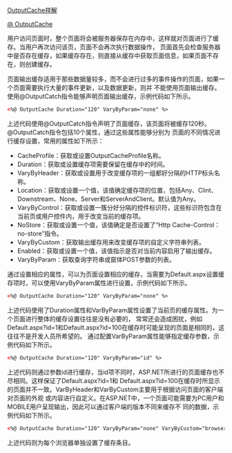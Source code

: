﻿[OutputCache祥解 ](http://blog.csdn.net/rewoshengqi/article/details/5748405)

[@ OutputCache](https://msdn.microsoft.com/en-us/library/hdxfb6cy(v=vs.100).aspx)


用户访问页面时，整个页面将会被服务器保存在内存中，这样就对页面进行了缓存。当用户再次访问该页，页面不会再次执行数据操作，
页面首先会检查服务器中是否存在缓存，如果缓存存在，则直接从缓存中获取页面信息，如果页面不存在，则创建缓存。

页面输出缓存适用于那些数据量较多，而不会进行过多的事件操作的页面，如果一个页面需要执行大量的事件更新，以及数据更新，则并
不能使用页面输出缓存。使用@OutputCatch指令能够声明页面输出缓存，示例代码如下所示。

```aspx
<%@ OutputCache Duration="120" VaryByParam="none" %>
```
上述代码使用@OutputCatch指令声明了页面缓存，该页面将被缓存120秒。@OutputCatch指令包括10个属性，通过这些属性能够分别为
页面的不同情况进行缓存设置，常用的属性如下所示：

* CacheProfile：获取或设置OutputCacheProfile名称。
* Duration：获取或设置缓存项需要保留在缓存中的时间。
* VaryByHeader：获取或设置用于改变缓存项的一组都好分隔的HTTP标头名称。
* Location：获取或设置一个值，该值确定缓存项的位置，包括Any、Clint、Downstream、None、Server和ServerAndClient。默认值为Any。
* VaryByControl：获取或设置一簇分好分隔的控件标识符，这些标识符包含在当前页或用户控件内，用于改变当前的缓存项。
* NoStore：获取或设置一个值，该值确定是否设置了“Http Cache-Control：no-store”指令。
* VaryByCustom：获取输出缓存用来改变缓存项的自定义字符串列表。
* Enabled：获取或设置一个值，该值指示是否对当前内容启用了输出缓存。
* VaryByParam：获取查询字符串或窗体POST参数的列表。

通过设置相应的属性，可以为页面设置相应的缓存，当需要为Default.aspx设置缓存项时，可以使用VaryByParam属性进行设置，示例代码如下所示。

```aspx
<%@ OutputCache Duration="120" VaryByParam="none" %>
```

上述代码使用了Duration属性和VarByParam属性设置了当前页的缓存属性。为一个页面进行整体的缓存设置往往是没有必要的，
常常还会造成困扰，例如Default.aspx?id=1和Default.aspx?id=100在缓存时可能呈现的页面是相同的，这往往不是开发人员所希望的。
通过配置VarByParam属性能够指定缓存参数，示例代码如下所示。

```aspx
<%@ OutputCache Duration="120" VaryByParam="id" %>
```

上述代码则通过参数id进行缓存，当id项不同时，ASP.NET所进行的页面缓存也不尽相同。这样保证了Default.aspx?id=1和
Default.aspx?id=100在缓存时所显示的页面并不一致。VarByHeader和VarByCustom主要用于根据访问页面的客户端对页面的外观
或内容进行自定义。在ASP.NET中，一个页面可能需要为PC用户和MOBILE用户呈现输出，因此可以通过客户端的版本不同来缓存不
同的数据，示例代码如下所示。

```aspx
<%@ OutputCache Duration="120" VaryByParam="none" VaryByCustom="browser" %>
```

上述代码则为每个浏览器单独设置了缓存条目。